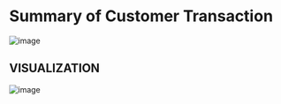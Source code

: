 # Summary of Customer Transaction 
![image](https://github.com/GITA-2112/Customer-Shopping-Dataset/assets/135007275/110ab0f4-9d8a-413e-8b83-d88ee34605c5)

## VISUALIZATION
![image](https://github.com/GITA-2112/Customer-Shopping-Dataset/assets/135007275/ea552d6c-7fbc-4331-b5bd-f9045e5a7ce6)

